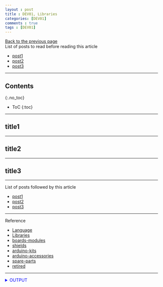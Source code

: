 ```yaml
---
layout : post
title : DEV01, Libraries
categories: [DEV01]
comments : true
tags : [DEV01]
---
```

[Back to the previous page](https://userdyk-github.github.io/Study.html) <br>
List of posts to read before reading this article
- <a href='https://userdyk-github.github.io/'>post1</a>
- <a href='https://userdyk-github.github.io/'>post2</a>
- <a href='https://userdyk-github.github.io/'>post3</a>

---

## Contents
{:.no_toc}

* ToC
{:toc}

<hr class="division1">

## title1

<hr class="division2">

## title2

<hr class="division2">

## title3

<hr class="division1">

List of posts followed by this article
- [post1](https://userdyk-github.github.io/)
- <a href='https://userdyk-github.github.io/'>post2</a>
- <a href='https://userdyk-github.github.io/'>post3</a>

---

Reference

- <a href='https://www.arduino.cc/reference/en/' target="_blank">Language</a>
- <a href='https://www.arduino.cc/en/Reference/Libraries' target="_blank">Libraries</a>
- <a href='https://store.arduino.cc/usa/arduino/boards-modules' target="_blank">boards-modules</a>
- <a href='https://store.arduino.cc/usa/arduino/shields' target="_blank">shields</a>
- <a href='https://store.arduino.cc/usa/arduino/arduino-kits' target="_blank">arduino-kits</a>
- <a href='https://store.arduino.cc/usa/arduino/arduino-accessories' target="_blank">arduino-accessories</a>
- <a href='https://store.arduino.cc/usa/spare-parts' target="_blank">spare-parts</a>
- <a href='https://store.arduino.cc/usa/arduino/retired' target="_blank">retired</a>

---

<details markdown="1">
<summary class='jb-small' style="color:blue">OUTPUT</summary>
<hr class='division3'>
    <details markdown="1">
    <summary class='jb-small' style="color:red">OUTPUT</summary>
    <hr class='division3_1'>
    <hr class='division3_1'>
    </details>
<hr class='division3'>
</details>


